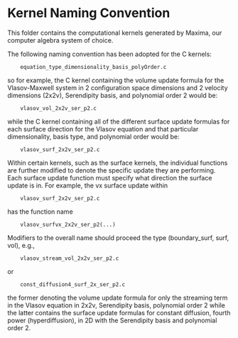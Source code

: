 # Kernel Naming Convention

This folder contains the computational kernels generated by Maxima,
our computer algebra system of choice. 

The following naming convention has been adopted for the C kernels:
```
    equation_type_dimensionality_basis_polyOrder.c
```
so for example, the C kernel containing the volume update formula
for the Vlasov-Maxwell system in 2 configuration space dimensions and
2 velocity dimensions (2x2v), Serendipity basis, and polynomial order
2 would be:
```
    vlasov_vol_2x2v_ser_p2.c
```
while the C kernel containing all of the different surface
update formulas for each surface direction for the Vlasov equation
and that particular dimensionality, basis type, and polynomial order 
would be:
```
    vlasov_surf_2x2v_ser_p2.c
```

Within certain kernels, such as the surface kernels, the individual functions
are further modified to denote the specific update they are performing. Each
surface update function must specify what direction the surface update is in.
For example, the vx surface update within
```
    vlasov_surf_2x2v_ser_p2.c
```
has the function name
```
    vlasov_surfvx_2x2v_ser_p2(...)
```

Modifiers to the overall name should proceed the type (boundary_surf, surf, vol),
e.g.,
```
    vlasov_stream_vol_2x2v_ser_p2.c
```
or
```
    const_diffusion4_surf_2x_ser_p2.c
```
the former denoting the volume update formula for only the streaming term in 
the Vlasov equation in 2x2v, Serendipity basis, polynomial order 2 while the latter 
contains the surface update formulas for constant diffusion, fourth power (hyperdiffusion),
in 2D with the Serendipity basis and polynomial order 2.
